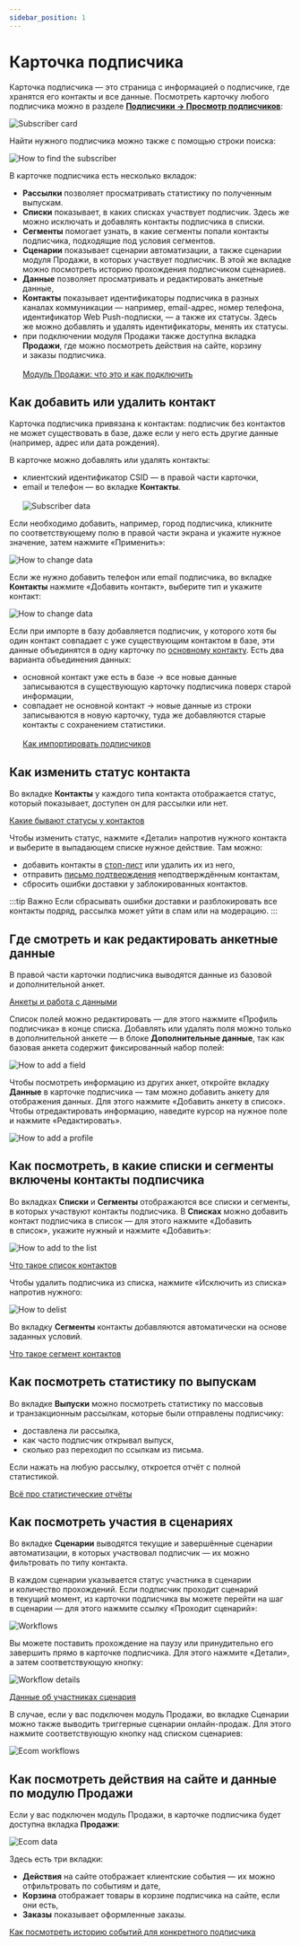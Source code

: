 ```yaml
---
sidebar_position: 1
---
```


# Карточка подписчика

Карточка подписчика — это страница с информацией о подписчике, где хранятся его контакты и все данные. Посмотреть карточку любого подписчика можно в&nbsp;разделе [**Подписчики &rarr; Просмотр подписчиков**](https://app.sendsay.ru/subscribers/contacts):

![Subscriber card](/img/subscribers/subscriber-data/subscriber-profile/subscriber-card.png)

Найти нужного подписчика можно также с&nbsp;помощью строки поиска:

![How to find the subscriber](/img/subscribers/subscriber-data/subscriber-profile/how-to-find-the-subscriber.gif)

В&nbsp;карточке подписчика есть несколько вкладок:

- **Рассылки** позволяет просматривать статистику по&nbsp;полученным выпускам.
- **Списки** показывает, в&nbsp;каких списках участвует подписчик. Здесь&nbsp;же можно исключать и&nbsp;добавлять контакты подписчика в&nbsp;списки.
- **Сегменты** помогает узнать, в&nbsp;какие сегменты попали контакты подписчика, подходящие под&nbsp;условия сегментов.
- **Сценарии** показывает сценарии автоматизации, а&nbsp;также сценарии модуля Продажи, в&nbsp;которых участвует подписчик. В&nbsp;этой&nbsp;же вкладке можно посмотреть историю прохождения подписчиком сценариев.
- **Данные** позволяет просматривать и&nbsp;редактировать анкетные данные,
- **Контакты** показывает идентификаторы подписчика в&nbsp;разных каналах коммуникации — например, email-адрес, номер телефона, идентификатор Web Push-подписки, — а&nbsp;также их&nbsp;статусы. Здесь же&nbsp;можно добавлять и&nbsp;удалять идентификаторы, менять их&nbsp;статусы.
- при подключении модуля Продажи также доступна вкладка **Продажи**, где можно посмотреть действия на&nbsp;сайте, корзину и&nbsp;заказы подписчика.<br/><br/>
  [Модуль Продажи: что это и как подключить](https://docs.sendsay.ru/ecom/how-to-connect-ecom)

## Как добавить или удалить контакт

Карточка подписчика привязана к&nbsp;контактам: подписчик без контактов не&nbsp;может существовать в&nbsp;базе, даже если у&nbsp;него есть другие данные (например, адрес или дата рождения).

В&nbsp;карточке можно добавлять или удалять контакты:

- клиентский идентификатор CSID&nbsp;&mdash; в&nbsp;правой части карточки,
- email и&nbsp;телефон&nbsp;&mdash; во&nbsp;вкладке **Контакты**.<br/><br/>
  ![Subscriber data](/img/subscribers/subscriber-data/subscriber-profile/subscriber-data.png)

Если необходимо добавить, например, город подписчика, кликните по&nbsp;соответствующему полю в&nbsp;правой части экрана и&nbsp;укажите нужное значение, затем нажмите &laquo;Применить&raquo;:

![How to change data](/img/subscribers/subscriber-data/subscriber-profile/how-to-change-data.gif)

Если&nbsp;же нужно добавить телефон или email подписчика, во&nbsp;вкладке **Контакты** нажмите &laquo;Добавить контакт&raquo;, выберите тип и&nbsp;укажите контакт:

![How to change data](/img/subscribers/subscriber-data/subscriber-profile/how-to-change-data1.gif)

Если при импорте в&nbsp;базу добавляется подписчик, у&nbsp;которого хотя&nbsp;бы один контакт совпадает с&nbsp;уже существующим контактом в&nbsp;базе, эти данные объединятся в&nbsp;одну карточку по&nbsp;[основному контакту](https://docs.sendsay.ru/subscribers/import-and-export/how-to-prepare-file-for-import/#4-основной-контакт). Есть два варианта объединения данных:<br/>

- основной контакт уже есть в&nbsp;базе &rarr; все новые данные записываются в&nbsp;существующую карточку подписчика поверх старой информации,
- совпадает не&nbsp;основной контакт &rarr; новые данные из&nbsp;строки записываются в&nbsp;новую карточку, туда&nbsp;же добавляются старые контакты с&nbsp;сохранением статистики.<br/><br/>
  [Как импортировать подписчиков](https://docs.sendsay.ru/subscribers/import-and-export/how-to-import-subscribers)

## Как изменить статус контакта

Во&nbsp;вкладке **Контакты** у&nbsp;каждого типа контакта отображается статус, который показывает, доступен он&nbsp;для рассылки или нет.

[Какие бывают статусы у контактов](https://docs.sendsay.ru/subscribers/contacts/contact-status)

Чтобы изменить статус, нажмите &laquo;Детали&raquo; напротив нужного контакта и&nbsp;выберите в&nbsp;выпадающем списке нужное действие. Там можно:

- добавить контакты в&nbsp;[стоп-лист](https://docs.sendsay.ru/subscribers/contacts/stop-lists) или удалить их из него,
- отправить [письмо подтверждения](https://docs.sendsay.ru/subscribers/contacts/how-to-activate-inactive-contacts/#активация-через-письмо-подтверждения) неподтверждённым контактам,
- сбросить ошибки доставки у&nbsp;заблокированных контактов.

:::tip Важно
Если сбрасывать ошибки доставки и разблокировать все контакты подряд, рассылка может уйти в спам или на модерацию.
:::

## Где смотреть и как редактировать анкетные данные

В&nbsp;правой части карточки подписчика выводятся данные из&nbsp;базовой и&nbsp;дополнительной анкет.

[Анкеты и&nbsp;работа с&nbsp;данными](https://docs.sendsay.ru/subscribers/subscriber-data/data-groups)<br/>

Список полей можно редактировать&nbsp;&mdash; для этого нажмите &laquo;Профиль подписчика&raquo; в&nbsp;конце списка. Добавлять или удалять поля можно только в&nbsp;дополнительной анкете&nbsp;&mdash; в&nbsp;блоке **Дополнительные данные**, так как базовая анкета содержит фиксированный набор полей:

![How to add a field](/img/subscribers/subscriber-data/subscriber-profile/how-to-add-field.gif)<br/>

Чтобы посмотреть информацию из&nbsp;других анкет, откройте вкладку **Данные** в карточке подписчика — там можно добавить анкету для отображения данных. Для этого нажмите &laquo;Добавить анкету в&nbsp;список&raquo;. Чтобы отредактировать информацию, наведите курсор на&nbsp;нужное поле и&nbsp;нажмите &laquo;Редактировать&raquo;.

![How to add a profile](/img/subscribers/subscriber-data/subscriber-profile/how-to-add-profile.gif)<br/>

## Как посмотреть, в какие списки и сегменты включены контакты подписчика

Во&nbsp;вкладках **Списки** и&nbsp;**Сегменты** отображаются все списки и&nbsp;сегменты, в&nbsp;которых участвуют контакты подписчика. В&nbsp;**Списках** можно добавить контакт подписчика в&nbsp;список&nbsp;&mdash; для этого нажмите &laquo;Добавить в&nbsp;список&raquo;, укажите нужный и&nbsp;нажмите &laquo;Добавить&raquo;:

![How to add to the list](/img/subscribers/subscriber-data/subscriber-profile/how-to-add-to-the-list.gif)<br/>

[Что такое список контактов](https://docs.sendsay.ru/subscribers/lists-and-segments/what-is-list)<br/>

Чтобы удалить подписчика из&nbsp;списка, нажмите &laquo;Исключить из&nbsp;списка&raquo; напротив нужного:

![How to delist](/img/subscribers/subscriber-data/subscriber-profile/how-to-delist.png)

Во&nbsp;вкладку **Сегменты** контакты добавляются автоматически на&nbsp;основе заданных условий.

[Что такое сегмент контактов](https://docs.sendsay.ru/subscribers/lists-and-segments/what-is-segment)

## Как посмотреть статистику по выпускам

Во&nbsp;вкладке **Выпуски** можно посмотреть статистику по&nbsp;массовыв и&nbsp;транзакционным рассылкам, которые были отправлены подписчику:

- доставлена&nbsp;ли рассылка,
- как часто подписчик открывал выпуск,
- сколько раз переходил по&nbsp;ссылкам из&nbsp;письма.

Если нажать на&nbsp;любую рассылку, откроется отчёт с&nbsp;полной статистикой.

[Всё про статистические отчёты](https://docs.sendsay.ru/statistics/all-about-campaign-reports)

## Как посмотреть участия в сценариях

Во&nbsp;вкладке **Сценарии** выводятся текущие и&nbsp;завершённые сценарии автоматизации, в&nbsp;которых участвовал подписчик — их можно фильтровать по типу контакта.

В&nbsp;каждом сценарии указывается статус участника в&nbsp;сценарии и&nbsp;количество прохождений. Если подписчик проходит сценарий в&nbsp;текущий момент, из&nbsp;карточки подписчика вы&nbsp;можете перейти на&nbsp;шаг в&nbsp;сценарии&nbsp;&mdash; для этого нажмите ссылку &laquo;Проходит сценарий&raquo;:

![Workflows](/img/subscribers/subscriber-data/subscriber-profile/workflows.png)

Вы&nbsp;можете поставить прохождение на&nbsp;паузу или принудительно его завершить прямо в&nbsp;карточке подписчика. Для этого нажмите &laquo;Детали&raquo;, а&nbsp;затем соответствующую кнопку:

![Workflow details](/img/subscribers/subscriber-data/subscriber-profile/workflow-details.png)

[Данные об участниках сценария](https://docs.sendsay.ru/automations/automation-with-workflows/statistics/#данные-обучастниках-сценария)<br/>

В&nbsp;случае, если у&nbsp;вас подключен модуль Продажи, во&nbsp;вкладке Сценарии можно также выводить триггерные сценарии онлайн-продаж. Для этого нажмите соответствующую кнопку над списком сценариев:

![Ecom workflows](/img/subscribers/subscriber-data/subscriber-profile/ecom-workflows.png)

## Как посмотреть действия на сайте и данные по модулю Продажи

Если у&nbsp;вас подключен модуль Продажи, в&nbsp;карточке подписчика будет доступна вкладка **Продажи**:

![Ecom data](/img/subscribers/subscriber-data/subscriber-profile/ecom.png)

Здесь есть три вкладки:

- **Действия** на&nbsp;сайте отображает клиентские события&nbsp;&mdash; их&nbsp;можно отфильтровать по&nbsp;событиям и&nbsp;дате,
- **Корзина** отображает товары в&nbsp;корзине подписчика на&nbsp;сайте, если они есть,
- **Заказы** показывает оформленные заказы.

[Как посмотреть историю событий для конкретного подписчика](https://docs.sendsay.ru/ecom/ecom-triggers#как-посмотреть-историю-событий-для-конкретного-подписчика)
